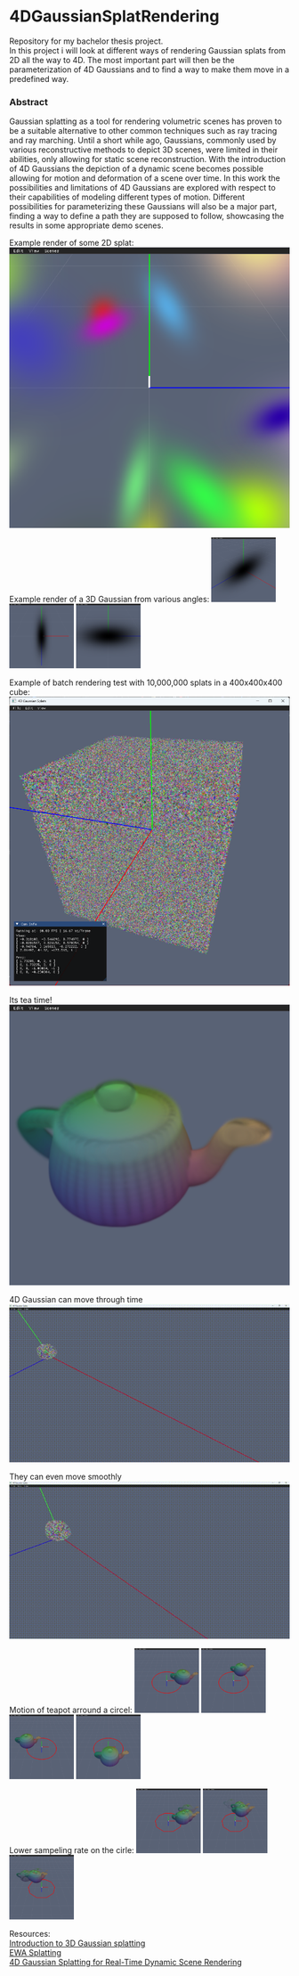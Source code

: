 # 4DGaussianSplatRendering
Repository for my bachelor thesis project.  
In this project i will look at different ways of rendering Gaussian splats from 2D all the way to 4D.
The most important part will then be the parameterization of 4D Gaussians and to find a way to make them move in a predefined way.

### Abstract
Gaussian splatting as a tool for rendering volumetric scenes has proven to be a suitable alternative to other common techniques such as ray tracing and ray marching. Until a short while ago, Gaussians, commonly used by various reconstructive methods to depict 3D scenes, were limited in their abilities, only allowing for static scene reconstruction. With the introduction of 4D Gaussians the depiction of a dynamic scene becomes possible allowing for motion and deformation of a scene over time. In this work the possibilities and limitations of 4D Gaussians are explored with respect to their capabilities of modeling different types of motion. Different possibilities for parameterizing these Gaussians will also be a major part, finding a way to define a path they are supposed to follow, showcasing the results in some appropriate demo scenes.

Example render of some 2D splat:  
![Example render of some splat](https://github.com/EndMy5uffering/4DGaussianSplatRendering/blob/main/Screenshots/2DSplatsOnScreen_01.png?raw=true)

Example render of a 3D Gaussian from various angles:
<img src="https://github.com/EndMy5uffering/4DGaussianSplatRendering/blob/main/Screenshots/3D_Splat_Angle_01.png?raw=true" width="23%"></img> <img src="https://github.com/EndMy5uffering/4DGaussianSplatRendering/blob/main/Screenshots/3D_Splat_Angle_02.png?raw=true" width="23%"></img> <img src="https://github.com/EndMy5uffering/4DGaussianSplatRendering/blob/main/Screenshots/3D_Splat_Angle_03.png?raw=true" width="23%"></img> 

Example of batch rendering test with 10,000,000 splats in a 400x400x400 cube:  
![Mass rendering test with 10000000 splats](https://github.com/EndMy5uffering/4DGaussianSplatRendering/blob/main/Screenshots/screenshot_05.png?raw=true)

Its tea time!
![4D Gaussian moving](https://github.com/EndMy5uffering/4DGaussianSplatRendering/blob/main/Screenshots/UtahTeapot.png?raw=true)

4D Gaussian can move through time
![4D Gaussian moving](https://github.com/EndMy5uffering/4DGaussianSplatRendering/blob/main/Screenshots/Splat4DTimeMotion.gif?raw=true)

They can even move smoothly
![4D Gaussian moving smooth](https://github.com/EndMy5uffering/4DGaussianSplatRendering/blob/main/Screenshots/Splat4DContinousMotion.gif?raw=true)

Motion of teapot arround a circel:
<img src="https://github.com/EndMy5uffering/4DGaussianSplatRendering/blob/main/Screenshots/Experiment_NonLinearMotion_01.png?raw=true" width="23%"></img> <img src="https://github.com/EndMy5uffering/4DGaussianSplatRendering/blob/main/Screenshots/Experiment_NonLinearMotion_02.png?raw=true" width="23%"></img> <img src="https://github.com/EndMy5uffering/4DGaussianSplatRendering/blob/main/Screenshots/Experiment_NonLinearMotion_03.png?raw=true" width="23%"></img> <img src="https://github.com/EndMy5uffering/4DGaussianSplatRendering/blob/main/Screenshots/Experiment_NonLinearMotion_04.png?raw=true" width="23%"></img> 

Lower sampeling rate on the cirle:
<img src="https://github.com/EndMy5uffering/4DGaussianSplatRendering/blob/main/Screenshots/Experiment_NonLinearMotion_LowRes_01.png?raw=true" width="23%"></img> <img src="https://github.com/EndMy5uffering/4DGaussianSplatRendering/blob/main/Screenshots/Experiment_NonLinearMotion_LowRes_02.png?raw=true" width="23%"></img> <img src="https://github.com/EndMy5uffering/4DGaussianSplatRendering/blob/main/Screenshots/Experiment_NonLinearMotion_LowRes_03.png?raw=true" width="23%"></img>  

Resources:  
[Introduction to 3D Gaussian splatting](https://huggingface.co/blog/gaussian-splatting)  
[EWA Splatting](https://www.cs.umd.edu/~zwicker/publications/EWASplatting-TVCG02.pdf)  
[4D Gaussian Splatting for Real-Time Dynamic Scene Rendering](https://guanjunwu.github.io/4dgs/)  
